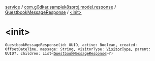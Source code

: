 [service](../../index.md) / [com.g0dkar.samplek8sproj.model.response](../index.md) / [GuestbookMessageResponse](index.md) / [&lt;init&gt;](./-init-.md)

# &lt;init&gt;

`GuestbookMessageResponse(id: UUID, active: Boolean, created: OffsetDateTime, message: String, visitorType: `[`VisitorType`](../../com.g0dkar.samplek8sproj.model/-visitor-type/index.md)`, parent: UUID?, children: List<`[`GuestbookMessageResponse`](index.md)`>?)`